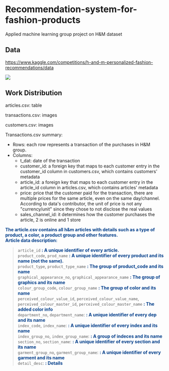 # Recommendation-system-for-fashion-products
Applied machine learning group project on H&amp;M dataset

## Data
https://www.kaggle.com/competitions/h-and-m-personalized-fashion-recommendations/data

![](Jerry/H%20&%20M%20Data%20Schema.png)

## Work Distribution
articles.csv: table

transactions.csv: images

customers.csv: images

Transactions.csv summary:

- Rows: each row represents a transaction of the purchases in H&M group.
- Columns:
  - t_dat: date of the transaction
  - customer_id: a foreign key that maps to each customer entry in the customer_id column in customers.csv, which contains customers' metadata
  - article_id: a foreign key that maps to each customer entry in the article_id column in articles.csv, which contains articles' metadata
  - price: price that the customer paid for the transaction, there are multiple prices for the same article, even on the same day/channel. According to data's contributor, the unit of price is not any "currency/unit" since they chose to not disclose the real values
  - sales_channel_id: it determines how the customer purchases the article, 2 is online and 1 store

**<span style="color:#023e8a;"> The article.csv contains all h&m articles with details such as a type of product, a color, a product group and other features.</span>**  
**<span style="color:#023e8a;"> Article data description: </span>**

> `article_id` **<span style="color:#023e8a;">: A unique identifier of every article.</span>**  
> `product_code`, `prod_name` **<span style="color:#023e8a;">: A unique identifier of every product and its name (not the same).</span>**  
> `product_type`, `product_type_name` **<span style="color:#023e8a;">: The group of product_code and its name</span>**  
> `graphical_appearance_no`, `graphical_appearance_name` **<span style="color:#023e8a;">: The group of graphics and its name</span>**  
> `colour_group_code`, `colour_group_name` **<span style="color:#023e8a;">: The group of color and its name</span>**  
> `perceived_colour_value_id`, `perceived_colour_value_name`, `perceived_colour_master_id`, `perceived_colour_master_name` **<span style="color:#023e8a;">: The added color info</span>**  
> `department_no`, `department_name`: **<span style="color:#023e8a;">: A unique identifier of every dep and its name</span>**  
> `index_code`, `index_name`: **<span style="color:#023e8a;">: A unique identifier of every index and its name</span>**  
> `index_group_no`, `index_group_name`: **<span style="color:#023e8a;">: A group of indeces and its name</span>**  
> `section_no`, `section_name`: **<span style="color:#023e8a;">: A unique identifier of every section and its name</span>**  
> `garment_group_no`, `garment_group_name`: **<span style="color:#023e8a;">: A unique identifier of every garment and its name</span>**  
> `detail_desc`: **<span style="color:#023e8a;">: Details</span>**  

